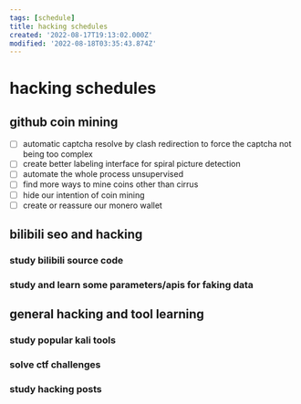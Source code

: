 ```yaml
---
tags: [schedule]
title: hacking schedules
created: '2022-08-17T19:13:02.000Z'
modified: '2022-08-18T03:35:43.874Z'
---
```


# hacking schedules

## github coin mining
- [ ] automatic captcha resolve by clash redirection to force the captcha not being too complex
- [ ] create better labeling interface for spiral picture detection
- [ ] automate the whole process unsupervised
- [ ] find more ways to mine coins other than cirrus
- [ ] hide our intention of coin mining
- [ ] create or reassure our monero wallet

## bilibili seo and hacking
### study bilibili source code
### study and learn some parameters/apis for faking data

## general hacking and tool learning
### study popular kali tools
### solve ctf challenges
### study hacking posts
